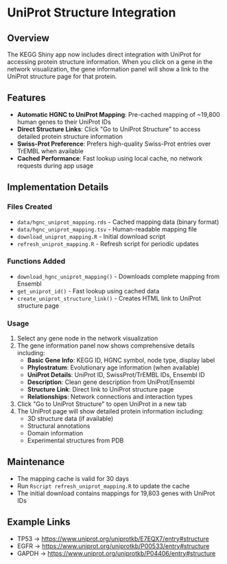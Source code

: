 # UniProt Structure Integration

## Overview
The KEGG Shiny app now includes direct integration with UniProt for accessing protein structure information. When you click on a gene in the network visualization, the gene information panel will show a link to the UniProt structure page for that protein.

## Features
- **Automatic HGNC to UniProt Mapping**: Pre-cached mapping of ~19,800 human genes to their UniProt IDs
- **Direct Structure Links**: Click "Go to UniProt Structure" to access detailed protein structure information
- **Swiss-Prot Preference**: Prefers high-quality Swiss-Prot entries over TrEMBL when available
- **Cached Performance**: Fast lookup using local cache, no network requests during app usage

## Implementation Details

### Files Created
- `data/hgnc_uniprot_mapping.rds` - Cached mapping data (binary format)
- `data/hgnc_uniprot_mapping.tsv` - Human-readable mapping file
- `download_uniprot_mapping.R` - Initial download script
- `refresh_uniprot_mapping.R` - Refresh script for periodic updates

### Functions Added
- `download_hgnc_uniprot_mapping()` - Downloads complete mapping from Ensembl
- `get_uniprot_id()` - Fast lookup using cached data
- `create_uniprot_structure_link()` - Creates HTML link to UniProt structure page

### Usage
1. Select any gene node in the network visualization
2. The gene information panel now shows comprehensive details including:
   - **Basic Gene Info**: KEGG ID, HGNC symbol, node type, display label
   - **Phylostratum**: Evolutionary age information (when available)
   - **UniProt Details**: UniProt ID, SwissProt/TrEMBL IDs, Ensembl ID
   - **Description**: Clean gene description from UniProt/Ensembl
   - **Structure Link**: Direct link to UniProt structure page
   - **Relationships**: Network connections and interaction types
3. Click "Go to UniProt Structure" to open UniProt in a new tab
4. The UniProt page will show detailed protein information including:
   - 3D structure data (if available)
   - Structural annotations
   - Domain information
   - Experimental structures from PDB

## Maintenance
- The mapping cache is valid for 30 days
- Run `Rscript refresh_uniprot_mapping.R` to update the cache
- The initial download contains mappings for 19,803 genes with UniProt IDs

## Example Links
- TP53 → https://www.uniprot.org/uniprotkb/E7EQX7/entry#structure
- EGFR → https://www.uniprot.org/uniprotkb/P00533/entry#structure
- GAPDH → https://www.uniprot.org/uniprotkb/P04406/entry#structure
